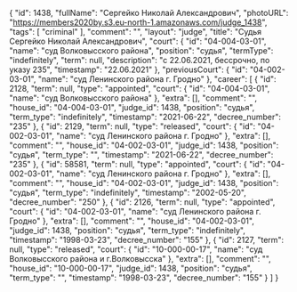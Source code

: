 {
    "id": 1438,
    "fullName": "Сергейко Николай Александрович",
    "photoURL": "https://members2020by.s3.eu-north-1.amazonaws.com/judge_1438",
    "tags": [
        "criminal"
    ],
    "comment": "",
    "layout": "judge",
    "title": "Судья Сергейко Николай Александрович",
    "court": {
        "id": "04-004-03-01",
        "name": "суд Волковысского района",
        "position": "судья",
        "termType": "indefinitely",
        "term": null,
        "description": "c 22.06.2021, бессрочно, по указу 235",
        "timestamp": "22.06.2021"
    },
    "previousCourt": {
        "id": "04-002-03-01",
        "name": "суд Ленинского района г. Гродно"
    },
    "career": [
        {
            "id": 2128,
            "term": null,
            "type": "appointed",
            "court": {
                "id": "04-004-03-01",
                "name": "суд Волковысского района"
            },
            "extra": [],
            "comment": "",
            "house_id": "04-004-03-01",
            "judge_id": 1438,
            "position": "судья",
            "term_type": "indefinitely",
            "timestamp": "2021-06-22",
            "decree_number": "235"
        },
        {
            "id": 2129,
            "term": null,
            "type": "released",
            "court": {
                "id": "04-002-03-01",
                "name": "суд Ленинского района г. Гродно"
            },
            "extra": [],
            "comment": "",
            "house_id": "04-002-03-01",
            "judge_id": 1438,
            "position": "судья",
            "term_type": "",
            "timestamp": "2021-06-22",
            "decree_number": "235"
        },
        {
            "id": 58581,
            "term": null,
            "type": "appointed",
            "court": {
                "id": "04-002-03-01",
                "name": "суд Ленинского района г. Гродно"
            },
            "extra": [],
            "comment": "",
            "house_id": "04-002-03-01",
            "judge_id": 1438,
            "position": "судья",
            "term_type": "indefinitely",
            "timestamp": "2002-05-20",
            "decree_number": "250"
        },
        {
            "id": 2126,
            "term": null,
            "type": "appointed",
            "court": {
                "id": "04-002-03-01",
                "name": "суд Ленинского района г. Гродно"
            },
            "extra": [],
            "comment": "",
            "house_id": "04-002-03-01",
            "judge_id": 1438,
            "position": "судья",
            "term_type": "indefinitely",
            "timestamp": "1998-03-23",
            "decree_number": "155"
        },
        {
            "id": 2127,
            "term": null,
            "type": "released",
            "court": {
                "id": "10-000-00-17",
                "name": "суд Волковысского района и г.Волковысска"
            },
            "extra": [],
            "comment": "",
            "house_id": "10-000-00-17",
            "judge_id": 1438,
            "position": "судья",
            "term_type": "",
            "timestamp": "1998-03-23",
            "decree_number": "155"
        }
    ]
}